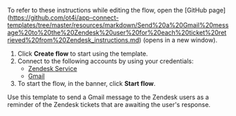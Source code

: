 To refer to these instructions while editing the flow, open the [GitHub page]
(https://github.com/ot4i/app-connect-templates/tree/master/resources/markdown/Send%20a%20Gmail%20message%20to%20the%20Zendesk%20user%20for%20each%20ticket%20retrieved%20from%20Zendesk_instructions.md) (opens in a new window).

1. Click **Create flow** to start using the template.
2. Connect to the following accounts by using your credentials:
   - [Zendesk Service](https://www.ibm.com/docs/en/app-connect/containers_cd?topic=apps-zendesk-service)
   - [Gmail](https://www.ibm.com/docs/en/app-connect/containers_cd?topic=apps-gmail) 
3. To start the flow, in the banner, click **Start flow**.


Use this template to send a Gmail message to the Zendesk users as a reminder of the Zendesk tickets that are awaiting the user's response.

 